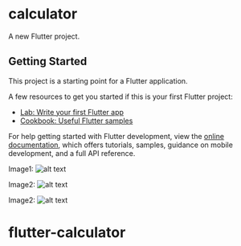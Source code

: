 # calculator

A new Flutter project.

## Getting Started

This project is a starting point for a Flutter application.

A few resources to get you started if this is your first Flutter project:

- [Lab: Write your first Flutter app](https://docs.flutter.dev/get-started/codelab)
- [Cookbook: Useful Flutter samples](https://docs.flutter.dev/cookbook)

For help getting started with Flutter development, view the
[online documentation](https://docs.flutter.dev/), which offers tutorials,
samples, guidance on mobile development, and a full API reference.

Image1: 
![alt text][logo]

[logo]: https://res.cloudinary.com/guazy/image/upload/v1707157424/mob1_q8sq4m.png "Logo Title Text 2"

Image2: 
![alt text][logo]

[logo]: https://res.cloudinary.com/guazy/image/upload/v1707157424/mob2_cgckk0.png "Logo Title Text 2"

Image2: 
![alt text][logo]

[logo]: https://res.cloudinary.com/guazy/image/upload/v1707157424/mob3_cbtxkj.png "Logo Title Text 2"

# flutter-calculator
